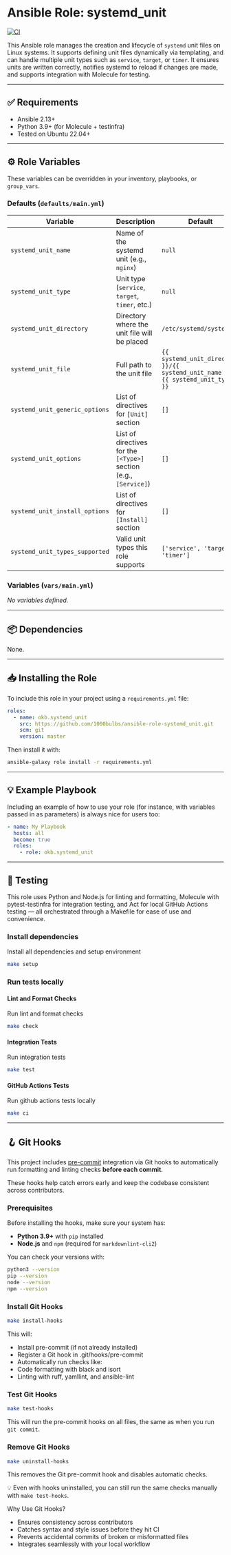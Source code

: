 # Ansible Role: systemd_unit

[![CI](https://github.com/1000Bulbs/ansible-role-systemd_unit/actions/workflows/ci.yml/badge.svg)](https://github.com/1000Bulbs/ansible-role-systemd_unit/actions/workflows/ci.yml)

This Ansible role manages the creation and lifecycle of `systemd` unit files on Linux systems. It supports defining unit files dynamically via templating, and can handle multiple unit types such as `service`, `target`, or `timer`. It ensures units are written correctly, notifies systemd to reload if changes are made, and supports integration with Molecule for testing.

---

## ✅ Requirements

- Ansible 2.13+
- Python 3.9+ (for Molecule + testinfra)
- Tested on Ubuntu 22.04+

---

## ⚙️ Role Variables

These variables can be overridden in your inventory, playbooks, or `group_vars`.

### Defaults (`defaults/main.yml`)

| Variable                       | Description                                                       | Default                                                                        |
| ------------------------------ | ----------------------------------------------------------------- | ------------------------------------------------------------------------------ |
| `systemd_unit_name`            | Name of the systemd unit (e.g., `nginx`)                          | `null`                                                                         |
| `systemd_unit_type`            | Unit type (`service`, `target`, `timer`, etc.)                    | `null`                                                                         |
| `systemd_unit_directory`       | Directory where the unit file will be placed                      | `/etc/systemd/system`                                                          |
| `systemd_unit_file`            | Full path to the unit file                                        | `{{ systemd_unit_directory }}/{{ systemd_unit_name }}.{{ systemd_unit_type }}` |
| `systemd_unit_generic_options` | List of directives for `[Unit]` section                           | `[]`                                                                           |
| `systemd_unit_options`         | List of directives for the `[<Type>]` section (e.g., `[Service]`) | `[]`                                                                           |
| `systemd_unit_install_options` | List of directives for `[Install]` section                        | `[]`                                                                           |
| `systemd_unit_types_supported` | Valid unit types this role supports                               | `['service', 'target',   'timer']`                                             |

### Variables (`vars/main.yml`)

_No variables defined._

---

## 📦 Dependencies

None.

---

## 📥 Installing the Role

To include this role in your project using a `requirements.yml` file:

```yaml
roles:
  - name: okb.systemd_unit
    src: https://github.com/1000bulbs/ansible-role-systemd_unit.git
    scm: git
    version: master
```

Then install it with:

```bash
ansible-galaxy role install -r requirements.yml
```

---

## 💡 Example Playbook

Including an example of how to use your role (for instance, with variables passed in as parameters) is always nice for
users too:

```yaml
- name: My Playbook
  hosts: all
  become: true
  roles:
    - role: okb.systemd_unit
```

---

## 🧪 Testing

This role uses Python and Node.js for linting and formatting, Molecule with pytest-testinfra for integration testing,
and Act for local GitHub Actions testing — all orchestrated through a Makefile for ease of use and convenience.

### Install dependencies

Install all dependencies and setup environment

```bash
make setup
```

### Run tests locally

#### Lint and Format Checks

Run lint and format checks

```bash
make check
```

#### Integration Tests

Run integration tests

```bash
make test
```

#### GitHub Actions Tests

Run github actions tests locally

```bash
make ci
```

---

## 🪝 Git Hooks

This project includes [pre-commit](https://pre-commit.com/) integration via Git hooks to automatically run formatting and linting checks **before each commit**.

These hooks help catch errors early and keep the codebase consistent across contributors.

### Prerequisites

Before installing the hooks, make sure your system has:

- **Python 3.9+** with `pip` installed
- **Node.js** and `npm` (required for `markdownlint-cli2`)

You can check your versions with:

```bash
python3 --version
pip --version
node --version
npm --version
```

### Install Git Hooks

```bash
make install-hooks
```

This will:

- Install pre-commit (if not already installed)
- Register a Git hook in .git/hooks/pre-commit
- Automatically run checks like:
- Code formatting with black and isort
- Linting with ruff, yamllint, and ansible-lint

### Test Git Hooks

```bash
make test-hooks
```

This will run the pre-commit hooks on all files, the same as when you run `git commit`.

### Remove Git Hooks

```bash
make uninstall-hooks
```

This removes the Git pre-commit hook and disables automatic checks.

💡 Even with hooks uninstalled, you can still run the same checks manually with `make test-hooks`.

Why Use Git Hooks?

- Ensures consistency across contributors
- Catches syntax and style issues before they hit CI
- Prevents accidental commits of broken or misformatted files
- Integrates seamlessly with your local workflow
